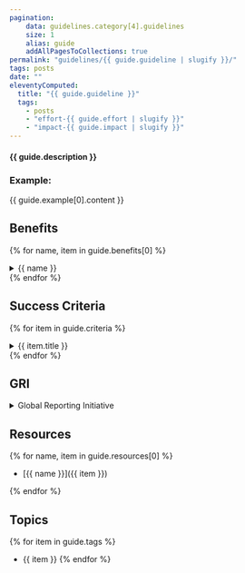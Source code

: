 ```yaml
---
pagination:
    data: guidelines.category[4].guidelines
    size: 1
    alias: guide
    addAllPagesToCollections: true
permalink: "guidelines/{{ guide.guideline | slugify }}/"
tags: posts
date: ""
eleventyComputed:
  title: "{{ guide.guideline }}"
  tags: 
    - posts
    - "effort-{{ guide.effort | slugify }}"
    - "impact-{{ guide.impact | slugify }}"
---
```


#### {{ guide.description }}

### Example: 
  {{ guide.example[0].content }}
## Benefits

{% for name, item in guide.benefits[0] %}
  <details>
  <summary>{{ name }}</summary>
  {{ item }}
</details>
{% endfor %}

## Success Criteria

{% for item in guide.criteria %}
  <details>
  <summary>{{ item.title }}</summary>
  {{ item.description }}
</details>
{% endfor %}

## GRI 
<details>
  <summary>Global Reporting Initiative</summary>
  {% for name, item in guide.GRI[0] %}
  * {{ name[0].toUpperCase() }}{{ name.slice(1) }}: {{ item }}
  {% endfor %}
</details>

## Resources

{% for name, item in guide.resources[0] %}
  * [{{ name }}]({{ item }})
</details>
{% endfor %}


## Topics

{% for item in guide.tags %}
  * {{ item }}
{% endfor %}